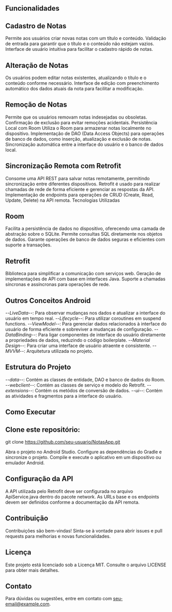 ## Funcionalidades

## Cadastro de Notas
Permite aos usuários criar novas notas com um título e conteúdo.
Validação de entrada para garantir que o título e o conteúdo não estejam vazios.
Interface de usuário intuitiva para facilitar o cadastro rápido de notas.

## Alteração de Notas
Os usuários podem editar notas existentes, atualizando o título e o conteúdo conforme necessário.
Interface de edição com preenchimento automático dos dados atuais da nota para facilitar a modificação.

## Remoção de Notas
Permite que os usuários removam notas indesejadas ou obsoletas.
Confirmação de exclusão para evitar remoções acidentais.
Persistência Local com Room
Utiliza o Room para armazenar notas localmente no dispositivo.
Implementação de DAO (Data Access Objects) para operações de banco de dados, como inserção, atualização e exclusão de notas.
Sincronização automática entre a interface do usuário e o banco de dados local.

## Sincronização Remota com Retrofit
Consome uma API REST para salvar notas remotamente, permitindo sincronização entre diferentes dispositivos.
Retrofit é usado para realizar chamadas de rede de forma eficiente e gerenciar as respostas da API.
Implementação de endpoints para operações de CRUD (Create, Read, Update, Delete) na API remota.
Tecnologias Utilizadas

## Room
Facilita a persistência de dados no dispositivo, oferecendo uma camada de abstração sobre o SQLite.
Permite consultas SQL diretamente nos objetos de dados.
Garante operações de banco de dados seguras e eficientes com suporte a transações.

## Retrofit
Biblioteca para simplificar a comunicação com serviços web.
Geração de implementações de API com base em interfaces Java.
Suporte a chamadas síncronas e assíncronas para operações de rede.

## Outros Conceitos Android
--*LiveData*--: Para observar mudanças nos dados e atualizar a interface do usuário em tempo real.
--*Lifecycle*--: Para utilizar coroutines em suspend functions.
--*ViewModel*--: Para gerenciar dados relacionados à interface do usuário de forma eficiente e sobreviver a mudanças de configuração.
--*DataBinding*--: Para ligar componentes de interface do usuário diretamente a propriedades de dados, reduzindo o código boilerplate.
--*Material Design*--: Para criar uma interface de usuário atraente e consistente.
--*MVVM*--: Arquitetura utilizada no projeto.

## Estrutura do Projeto
--*data*--: Contém as classes de entidade, DAO e banco de dados do Room.
--*webclient*--: Contém as classes de serviço e modelo do Retrofit.
--*extensions*--: Contém os metódos de conversão de dados.
--*ui*--: Contém as atividades e fragmentos para a interface do usuário.

## Como Executar

## Clone este repositório:
git clone https://github.com/seu-usuario/NotasApp.git

Abra o projeto no Android Studio.
Configure as dependências do Gradle e sincronize o projeto.
Compile e execute o aplicativo em um dispositivo ou emulador Android.

## Configuração da API
A API utilizada pelo Retrofit deve ser configurada no arquivo ApiService.java dentro do pacote network.
As URLs base e os endpoints devem ser definidos conforme a documentação da API remota.

## Contribuição
Contribuições são bem-vindas! Sinta-se à vontade para abrir issues e pull requests para melhorias e novas funcionalidades.

## Licença
Este projeto está licenciado sob a Licença MIT. Consulte o arquivo LICENSE para obter mais detalhes.

## Contato
Para dúvidas ou sugestões, entre em contato com seu-email@example.com.
